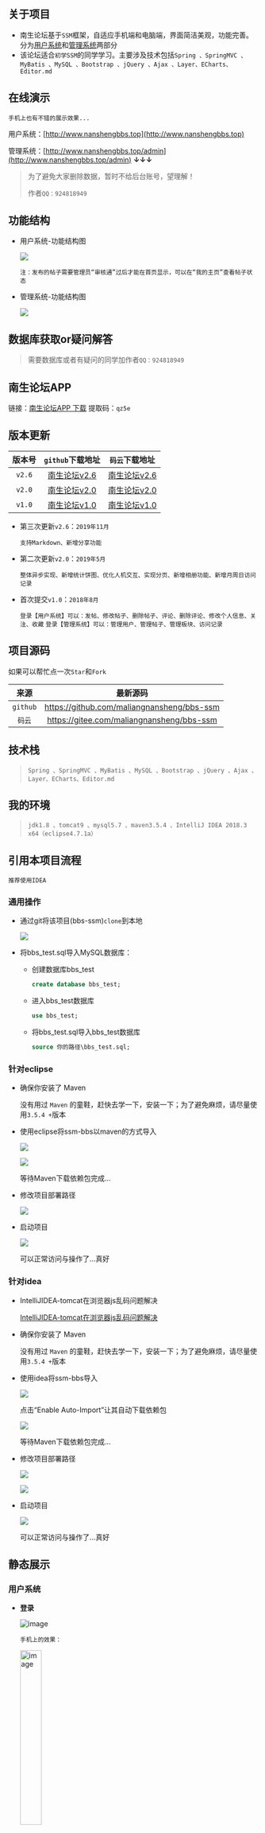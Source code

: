 ## 关于项目

- 南生论坛基于`SSM`框架，自适应手机端和电脑端，界面简洁美观，功能完善。分为[用户系统](http://www.nanshengbbs.top)和[管理系统](http://www.nanshengbbs.top/admin)两部分
- 该论坛适合`初学SSM`的同学学习。主要涉及技术包括`Spring 、SpringMVC 、MyBatis 、MySQL 、Bootstrap 、jQuery 、Ajax 、Layer、ECharts、Editor.md`

## 在线演示

`手机上也有不错的展示效果...`

用户系统：[http://www.nanshengbbs.top](http://www.nanshengbbs.top)

管理系统：[http://www.nanshengbbs.top/admin](http://www.nanshengbbs.top/admin)    **↓↓↓**

> 为了避免大家删除数据，暂时不给后台账号，望理解！
>
> 作者`QQ：924818949`

## 功能结构

- 用户系统-功能结构图

  ![](picture/用户系统功能结构图.png)

  `注：发布的帖子需要管理员“审核通”过后才能在首页显示，可以在“我的主页”查看帖子状态`

- 管理系统-功能结构图

  ![](picture/管理系统功能结构图.png)

## 数据库获取or疑问解答

> 需要数据库或者有疑问的同学加作者`QQ：924818949`

## 南生论坛APP

链接：[南生论坛APP 下载](https://pan.baidu.com/s/1-q_fH_gR-RLkM252CtlU-Q) 
提取码：`qz5e`

## 版本更新

| 版本号 |                       `github`下载地址                       |                        `码云`下载地址                        |
| :----: | :----------------------------------------------------------: | :----------------------------------------------------------: |
| `v2.6` | [南生论坛v2.6](https://github.com/maliangnansheng/bbs-ssm/releases/download/v2.6/bbs-ssmv2.6.zip) | [南生论坛v2.6](https://gitee.com/maliangnansheng/bbs-ssm/attach_files/322557/download) |
| `v2.0` | [南生论坛v2.0](https://github.com/maliangnansheng/bbs-ssm/releases/download/v2.0/bbs-ssmv2.0.zip) | [南生论坛v2.0](https://gitee.com/maliangnansheng/bbs-ssm/attach_files/322579/download) |
| `v1.0` | [南生论坛v1.0](https://github.com/maliangnansheng/bbs-ssm/releases/download/v1.0/bbs-ssmv1.0.zip) | [南生论坛v1.0](https://gitee.com/maliangnansheng/bbs-ssm/attach_files/322556/download) |

- 第三次更新`v2.6`：`2019年11月`

   `支持Markdown、新增分享功能` 

- 第二次更新`v2.0`：`2019年5月`
  
   `整体异步实现、新增统计饼图、优化人机交互、实现分页、新增相册功能、新增月周日访问记录` 
  
- 首次提交`v1.0`：`2018年8月`

  `登录【用户系统】可以：发帖、修改帖子、删除帖子、评论、删除评论、修改个人信息、关注、收藏`
  `登录【管理系统】可以：管理用户、管理帖子、管理板块、访问记录` 

## 项目源码

如果可以帮忙点一次`Star`和`Fork`

|   来源   |                   最新源码                   |
| :------: | :------------------------------------------: |
| `github` | <https://github.com/maliangnansheng/bbs-ssm> |
|  `码云`  | <https://gitee.com/maliangnansheng/bbs-ssm>  |

## 技术栈

> `Spring 、SpringMVC 、MyBatis 、MySQL 、Bootstrap 、jQuery 、Ajax 、Layer、ECharts、Editor.md`

## 我的环境

> `jdk1.8 、tomcat9 、mysql5.7 、maven3.5.4 、IntelliJ IDEA 2018.3 x64（eclipse4.7.1a）`

## 引用本项目流程

`推荐使用IDEA`

### 通用操作

- 通过git将该项目(bbs-ssm)`clone`到本地

  ![](picture/clone.png)

- 将bbs_test.sql导入MySQL数据库：

  - 创建数据库bbs_test

    ```sql
    create database bbs_test;
    ```

  - 进入bbs_test数据库

    ```sql
    use bbs_test;
    ```

  - 将bbs_test.sql导入bbs_test数据库

    ```sql
    source 你的路径\bbs_test.sql;
    ```

### 针对eclipse

- 确保你安装了 Maven

  没有用过 `Maven` 的童鞋，赶快去学一下，安装一下；为了避免麻烦，请尽量使用`3.5.4 +`版本

- 使用eclipse将ssm-bbs以maven的方式导入

  ![](picture/maven1.png)

  ![](picture/maven2.png)

  等待Maven下载依赖包完成...

- 修改项目部署路径

  ![](picture/tomcat.png)

- 启动项目

  ![](picture/run.png)

  可以正常访问与操作了...真好

### 针对idea

- IntelliJIDEA-tomcat在浏览器js乱码问题解决

  [IntelliJIDEA-tomcat在浏览器js乱码问题解决](http://blog.nanshengbbs.top:8080/2019/04/28/IntelliJIDEA-tomcat%E5%9C%A8%E6%B5%8F%E8%A7%88%E5%99%A8js%E4%B9%B1%E7%A0%81%E9%97%AE%E9%A2%98%E8%A7%A3%E5%86%B3/)

- 确保你安装了 Maven

  没有用过 `Maven` 的童鞋，赶快去学一下，安装一下；为了避免麻烦，请尽量使用`3.5.4 +`版本

- 使用idea将ssm-bbs导入

  ![](picture/idea001.png)

  点击“Enable Auto-Import”让其自动下载依赖包

  ![](picture/idea002.png)

  等待Maven下载依赖包完成...

- 修改项目部署路径

  ![](/picture/idea003.png)

  ![](picture/idea004.png)

- 启动项目

  ![](picture/idea005.png)

  可以正常访问与操作了...真好

## 静态展示

### 用户系统

- **登录**

  ![image](picture/用户-登录v2.6.png)

  `手机上的效果：`

  <img src="picture/手机-登录v2.6.jpg" alt="image" width="30%;" />

- **首页-登录后**

  ![image](picture/用户-首页-登陆后v2.6.png)

  `手机上的效果：`

  <img src="picture/手机-首页-登录后v2.6.jpg" alt="image" width="30%;" />

- **首页-文章详情**
  ![image](picture/用户-文章详情v2.6.png)
  
  `手机上的效果：`
  
  <img src="picture/手机-文章详情v2.6.jpg" alt="image" width="30%;" />

[查看全部](http://blog.nanshengbbs.top:8080/2020/01/06/南生论坛页面静态展示v2-6/) 

**↓↓↓↓↓↓↓↓↓↓↓↓↓↓↓↓↓↓↓↓↓↓↓↓↓↓↓↓↓↓↓↓↓↓↓↓↓↓↓↓↓↓↓↓↓↓↓↓↓↓↓↓↓↓↓↓↓↓↓↓↓↓↓**

 [前往查看南生论坛所有页面的展示效果](http://blog.nanshengbbs.top:8080/2020/01/06/南生论坛页面静态展示v2-6/)